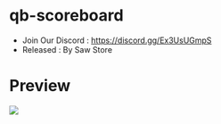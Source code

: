 # qb-scoreboard
* Join Our Discord : https://discord.gg/Ex3UsUGmpS
* Released : By Saw Store



# Preview 
<img src="https://cdn.discordapp.com/attachments/1152040622266515506/1152382300542226545/Desktop_Screenshot_2023.09.16_-_02.15.13.42.png">
